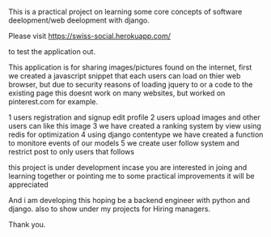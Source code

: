 This is a practical project on learning some core concepts of software deelopment/web deelopment with django.
 
Please visit https://swiss-social.herokuapp.com/ 

to test the application out.

This application is for sharing images/pictures found on the internet, first we created a javascript snippet that each users can load on thier web browser, but due to security reasons of loading jquery to or a code to the existing page this doesnt work on many websites, but worked on pinterest.com for example.

1 users registration and signup edit profile
2 users upload images and other users can like this image
3 we have created a ranking system by view using redis for optimization
4 using django contentype we have created a function to monitore events of our models
5 we create user follow system and restrict post to only users that follows

this project is under development incase you are interested in joing and learning together or pointing me to some practical improvements it will be appreciated 

And i am developing this hoping be a backend engineer with python and django.
also to show under my projects for Hiring managers.

Thank you.